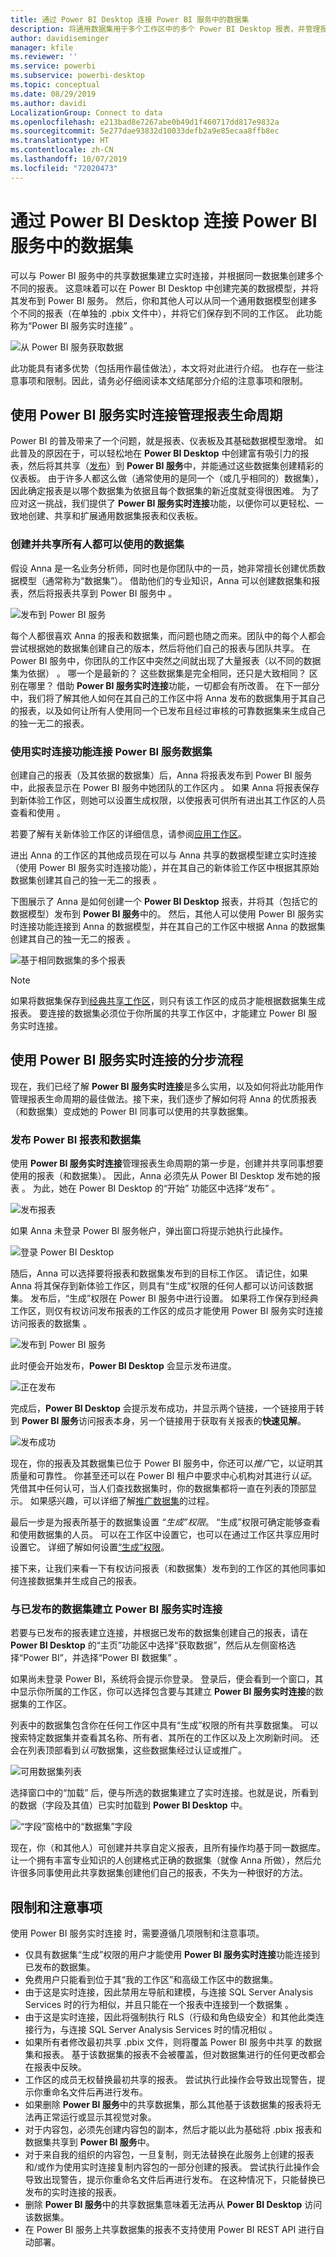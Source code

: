 ```yaml
---
title: 通过 Power BI Desktop 连接 Power BI 服务中的数据集
description: 将通用数据集用于多个工作区中的多个 Power BI Desktop 报表，并管理报表生命周期
author: davidiseminger
manager: kfile
ms.reviewer: ''
ms.service: powerbi
ms.subservice: powerbi-desktop
ms.topic: conceptual
ms.date: 08/29/2019
ms.author: davidi
LocalizationGroup: Connect to data
ms.openlocfilehash: e213bad8e7267abe0b49d1f460717dd817e9832a
ms.sourcegitcommit: 5e277dae93832d10033defb2a9e85ecaa8ffb8ec
ms.translationtype: HT
ms.contentlocale: zh-CN
ms.lasthandoff: 10/07/2019
ms.locfileid: "72020473"
---
```

# <a name="connect-to-datasets-in-the-power-bi-service-from-power-bi-desktop"></a>通过 Power BI Desktop 连接 Power BI 服务中的数据集
可以与 Power BI 服务中的共享数据集建立实时连接，并根据同一数据集创建多个不同的报表。 这意味着可以在 Power BI Desktop 中创建完美的数据模型，并将其发布到 Power BI 服务。 然后，你和其他人可以从同一个通用数据模型创建多个不同的报表（在单独的 .pbix 文件中），并将它们保存到不同的工作区。 此功能称为“Power BI 服务实时连接”  。

![从 Power BI 服务获取数据](media/desktop-report-lifecycle-datasets/report-lifecycle_01.png)

此功能具有诸多优势（包括用作最佳做法），本文将对此进行介绍。 也存在一些注意事项和限制。因此，请务必仔细阅读本文结尾部分介绍的注意事项和限制。

## <a name="using-a-power-bi-service-live-connection-for-report-lifecycle-management"></a>使用 Power BI 服务实时连接管理报表生命周期
Power BI 的普及带来了一个问题，就是报表、仪表板及其基础数据模型激增。 如此普及的原因在于，可以轻松地在 **Power BI Desktop** 中创建富有吸引力的报表，然后将其共享（[发布](desktop-upload-desktop-files.md)）到 **Power BI 服务**中，并能通过这些数据集创建精彩的仪表板。 由于许多人都这么做（通常使用的是同一个（或几乎相同的）数据集），因此确定报表是以哪个数据集为依据且每个数据集的新近度就变得很困难。 为了应对这一挑战，我们提供了 **Power BI 服务实时连接**功能，以便你可以更轻松、一致地创建、共享和扩展通用数据集报表和仪表板。

### <a name="create-a-dataset-everyone-can-use-then-share-it"></a>创建并共享所有人都可以使用的数据集
假设 Anna 是一名业务分析师，同时也是你团队中的一员，她非常擅长创建优质数据模型（通常称为“数据集”）。 借助他们的专业知识，Anna 可以创建数据集和报表，然后将报表共享到 Power BI 服务中  。

![发布到 Power BI 服务](media/desktop-report-lifecycle-datasets/report-lifecycle_02a.png)

每个人都很喜欢 Anna 的报表和数据集，而问题也随之而来。团队中的每个人都会尝试根据她的数据集创建自己的版本，然后将他们自己的报表与团队共享。  在 Power BI 服务中，你团队的工作区中突然之间就出现了大量报表（以不同的数据集为依据）  。 哪一个是最新的？ 这些数据集是完全相同，还只是大致相同？ 区别在哪里？ 借助 **Power BI 服务实时连接**功能，一切都会有所改善。 在下一部分中，我们将了解其他人如何在其自己的工作区中将 Anna 发布的数据集用于其自己的报表，以及如何让所有人使用同一个已发布且经过审核的可靠数据集来生成自己的独一无二的报表。

### <a name="connect-to-a-power-bi-service-dataset-using-a-live-connection"></a>使用实时连接功能连接 Power BI 服务数据集
创建自己的报表（及其依据的数据集）后，Anna 将报表发布到 Power BI 服务中，此报表显示在 Power BI 服务中她团队的工作区内  。 如果 Anna 将报表保存到新体验工作区，则她可以设置生成权限，以使报表可供所有进出其工作区的人员查看和使用  。

若要了解有关新体验工作区的详细信息，请参阅[应用工作区](service-new-workspaces.md)。

进出 Anna 的工作区的其他成员现在可以与 Anna 共享的数据模型建立实时连接（使用 Power BI 服务实时连接功能），并在其自己的新体验工作区中根据其原始数据集创建其自己的独一无二的报表    。

下图展示了 Anna 是如何创建一个 **Power BI Desktop** 报表，并将其（包括它的数据模型）发布到 **Power BI 服务**中的。 然后，其他人可以使用 Power BI 服务实时连接功能连接到 Anna 的数据模型，并在其自己的工作区中根据 Anna 的数据集创建其自己的独一无二的报表  。

![基于相同数据集的多个报表](media/desktop-report-lifecycle-datasets/report-lifecycle_03.png)

> [!NOTE]
> 如果将数据集保存到[经典共享工作区](service-create-workspaces.md)，则只有该工作区的成员才能根据数据集生成报表。 要连接的数据集必须位于你所属的共享工作区中，才能建立 Power BI 服务实时连接。
> 
> 

## <a name="step-by-step-for-using-the-power-bi-service-live-connection"></a>使用 Power BI 服务实时连接的分步流程
现在，我们已经了解 **Power BI 服务实时连接**是多么实用，以及如何将此功能用作管理报表生命周期的最佳做法。接下来，我们逐步了解如何将 Anna 的优质报表（和数据集）变成她的 Power BI 同事可以使用的共享数据集。

### <a name="publish-a-power-bi-report-and-dataset"></a>发布 Power BI 报表和数据集
使用 **Power BI 服务实时连接**管理报表生命周期的第一步是，创建并共享同事想要使用的报表（和数据集）。 因此，Anna 必须先从 Power BI Desktop 发布她的报表   。 为此，她在 Power BI Desktop 的“开始”  功能区中选择“发布”  。

![发布报表](media/desktop-report-lifecycle-datasets/report-lifecycle_02a.png)

如果 Anna 未登录 Power BI 服务帐户，弹出窗口将提示她执行此操作。

![登录 Power BI Desktop](media/desktop-report-lifecycle-datasets/report-lifecycle_04.png)

随后，Anna 可以选择要将报表和数据集发布到的目标工作区。 请记住，如果 Anna 将其保存到新体验工作区，则具有“生成”权限的任何人都可以访问该数据集。 发布后，“生成”权限在 Power BI 服务中进行设置。 如果将工作保存到经典工作区，则仅有权访问发布报表的工作区的成员才能使用 Power BI 服务实时连接访问报表的数据集  。

![发布到 Power BI 服务](media/desktop-report-lifecycle-datasets/report-lifecycle_05.png)

此时便会开始发布，**Power BI Desktop** 会显示发布进度。

![正在发布](media/desktop-report-lifecycle-datasets/report-lifecycle_06.png)

完成后，**Power BI Desktop** 会提示发布成功，并显示两个链接，一个链接用于转到 **Power BI 服务**访问报表本身，另一个链接用于获取有关报表的**快速见解**。

![发布成功](media/desktop-report-lifecycle-datasets/report-lifecycle_07.png)

现在，你的报表及其数据集已位于 Power BI 服务中，你还可以*推广*它，以证明其质量和可靠性。 你甚至还可以在 Power BI 租户中要求中心机构对其进行*认证*。 凭借其中任何认可，当人们查找数据集时，你的数据集都将一直在列表的顶部显示。 如果感兴趣，可以详细了解[推广数据集](service-datasets-promote.md)的过程。 

最后一步是为报表所基于的数据集设置 *“生成”权限*。 “生成”权限可确定能够查看和使用数据集的人员。 可以在工作区中设置它，也可以在通过工作区共享应用时设置它。 详细了解如何设置[“生成”权限](service-datasets-build-permissions.md)。

接下来，让我们来看一下有权访问报表（和数据集）发布到的工作区的其他同事如何连接数据集并生成自己的报表。

### <a name="establish-a-power-bi-service-live-connection-to-the-published-dataset"></a>与已发布的数据集建立 Power BI 服务实时连接
若要与已发布的报表建立连接，并根据已发布的数据集创建自己的报表，请在 **Power BI Desktop** 的“主页”功能区中选择“获取数据”，然后从左侧窗格选择“Power BI”，并选择“Power BI 数据集”     。

如果尚未登录 Power BI，系统将会提示你登录。 登录后，便会看到一个窗口，其中显示你所属的工作区，你可以选择包含要与其建立 **Power BI 服务实时连接**的数据集的工作区。

列表中的数据集包含你在任何工作区中具有“生成”权限的所有共享数据集。 可以搜索特定数据集并查看其名称、所有者、其所在的工作区以及上次刷新时间。 还会在列表顶部看到*认可*数据集，这些数据集经过认证或推广。 

![可用数据集列表](media/desktop-report-lifecycle-datasets/desktop-select-shared-dataset.png)

选择窗口中的“加载”  后，便与所选的数据集建立了实时连接。也就是说，所看到的数据（字段及其值）已实时加载到 **Power BI Desktop** 中。

![“字段”窗格中的“数据集”字段](media/desktop-report-lifecycle-datasets/report-lifecycle_10.png)

现在，你（和其他人）可创建并共享自定义报表，且所有操作均基于同一数据库。 让一个拥有丰富专业知识的人创建格式正确的数据集（就像 Anna 所做），然后允许很多同事使用此共享数据集创建他们自己的报表，不失为一种很好的方法。

## <a name="limitations-and-considerations"></a>限制和注意事项
使用 Power BI 服务实时连接  时，需要遵循几项限制和注意事项。

* 仅具有数据集“生成”权限的用户才能使用 **Power BI 服务实时连接**功能连接到已发布的数据集。 
* 免费用户只能看到位于其“我的工作区”和高级工作区中的数据集。
* 由于这是实时连接，因此禁用左导航和建模，与连接 SQL Server Analysis Services 时的行为相似，并且只能在一个报表中连接到一个数据集  。
* 由于这是实时连接，因此将强制执行 RLS（行级和角色级安全）和其他此类连接行为，与连接 SQL Server Analysis Services 时的情况相似  。
* 如果所有者修改最初共享 .pbix 文件，则将覆盖 Power BI 服务中共享  的数据集和报表。 基于该数据集的报表不会被覆盖，但对数据集进行的任何更改都会在报表中反映。
* 工作区的成员无权替换最初共享的报表。 尝试执行此操作会导致出现警告，提示你重命名文件后再进行发布。
* 如果删除 **Power BI 服务**中的共享数据集，那么其他基于该数据集的报表将无法再正常运行或显示其视觉对象。
* 对于内容包，必须先创建内容包的副本，然后才能以此为基础将 .pbix 报表和数据集共享到 **Power BI 服务**中。
* 对于来自我的组织的内容包，一旦复制，则无法替换在此服务上创建的报表和/或作为使用实时连接复制内容包的一部分创建的报表。  尝试执行此操作会导致出现警告，提示你重命名文件后再进行发布。 在这种情况下，只能替换已发布的实时连接的报表。
* 删除 **Power BI 服务**中的共享数据集意味着无法再从 **Power BI Desktop** 访问该数据集。
* 在 Power BI 服务上共享数据集的报表不支持使用 Power BI REST API 进行自动部署。

